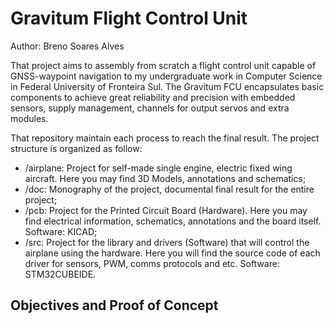 # Gravitum Flight Control Unit

Author: Breno Soares Alves

That project aims to assembly from scratch a flight control unit capable of GNSS-waypoint navigation to my undergraduate work in Computer Science in Federal University of Fronteira Sul. The Gravitum FCU encapsulates basic components to achieve great reliability and precision with embedded sensors, supply management, channels for output servos and extra modules.

That repository maintain each process to reach the final result. The project structure is organized as follow:

- /airplane: Project for self-made single engine, electric fixed wing aircraft. Here you may find 3D Models, annotations and schematics;
- /doc: Monography of the project, documental final result for the entire project;
- /pcb: Project for the Printed Circuit Board (Hardware). Here you may find electrical information, schematics, annotations and the board itself. Software: KICAD;
- /src: Project for the library and drivers (Software) that will control the airplane using the hardware. Here you will find the source code of each driver for sensors, PWM, comms protocols and etc. Software: STM32CUBEIDE.

## Objectives and Proof of Concept
